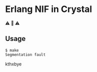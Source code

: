 # Erlang NIF in Crystal

:warning: :construction: :warning:

## Usage

    $ make
    Segmentation fault

kthxbye
